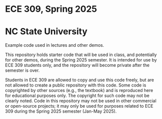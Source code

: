 # ECE 309, Spring 2025
# NC State University
Example code used in lectures and other demos.

This repository holds starter code that will be used in class, and potentially for other demos, during the Spring 2025 semester. It is intended for use by ECE 309 students only, and the repository will become private after the semester is over.

Students in ECE 309 are allowed to copy and use this code freely, but are not allowed to create a public repository with this code. Some code is copyrighted by other sources (e.g., the textbook) and is reproduced here for educational purposes only. The copyright for such code may not be clearly noted. Code in this repository may not be used in other commercial or open-source projects; it may only be used for purposes related to ECE 309 during the Spring 2025 semester (Jan-May 2025).

